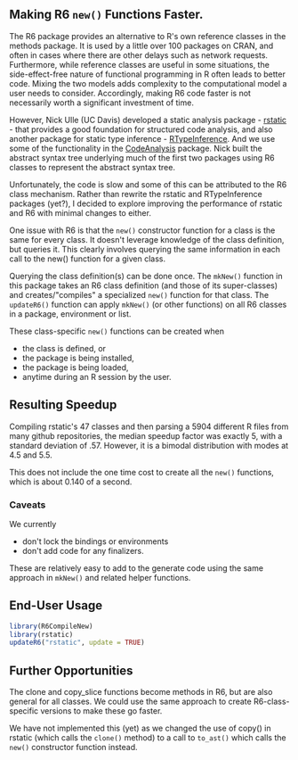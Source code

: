 ## Making R6 `new()` Functions Faster.

The R6 package provides an alternative to R's own reference classes in the methods package.
It is used by a little over 100 packages on CRAN, and often in cases where there are other delays
such as network requests.  Furthermore, while reference classes are useful in some situations, the
side-effect-free nature of functional programming in R often leads to better code.  Mixing the two
models adds complexity to the computational model a user needs to consider. Accordingly, making R6
code faster is not necessarily worth a significant investment of time.

However, Nick Ulle (UC Davis) developed a static analysis package -
[rstatic](https://github.com/nick-ulle/rstatic) - that provides a good foundation for structured
code analysis, and also another package for static type inference -
[RTypeInference](https://github.com/duncantl/RTypeInference). And we use some of the functionality
in the [CodeAnalysis](https://github.com/duncantl/CodeAnalysis) package. Nick built the abstract
syntax tree underlying much of the first two packages using R6 classes to represent the abstract syntax tree.

Unfortunately, the code is slow and some of this can be attributed to the R6 class mechanism.
Rather than rewrite the rstatic and RTypeInference packages (yet?), I decided to explore improving
the performance of rstatic and R6 with minimal changes to either.

One issue with R6 is that the `new()` constructor function for a class is the same for every class.
It doesn't leverage knowledge of the class definition, but queries it.  This clearly
involves querying the same information in each call to the new() function for a given class.

Querying the class definition(s) can be done once.  The `mkNew()` function in this package takes an R6 class
definition  (and those of its super-classes) and creates/"compiles" a specialized `new()` 
function for that class. The `updateR6()` function can apply `mkNew()` (or other functions) on all
R6 classes in a package, environment or list.
 
These class-specific `new()` functions can be created when

+ the class is defined, or
+ the package is being installed,
+ the package is being loaded,
+ anytime during an R session by the user.


## Resulting Speedup

Compiling rstatic's 47 classes and then parsing a 5904 different R files from many github
repositories, the median speedup factor was exactly 5, with a standard deviation of .57.
However, it is a bimodal distribution with modes at 4.5 and 5.5.

This does not include the one time cost to create all the `new()` functions, which is about 0.140 of a second. 
<!-- 0.209 in one run.  .134 in a recent run. -->

<!--
Examining 98 relatively large files, we see a speedup factor ranging between 2.6 and 5.5.
With an original subset of 27 of these, we saw the range between 4.4 and 6.2, and a positive relationship
between the number of elements in the parsed R code.
So there is large variability in run-times, partially due to garbage collection.
For the 98 files, the median speedup is 4.43.
-->


### Caveats

We currently 
+ don't lock the bindings or environments
+ don't add code for any finalizers.

These are relatively easy to add to the generate code using the same approach in 
`mkNew()` and related helper functions.


## End-User Usage

```r
library(R6CompileNew)
library(rstatic)
updateR6("rstatic", update = TRUE)
```


## Further Opportunities

The clone and copy_slice functions become methods in R6, but  are also general for all 
classes.  We could use the same approach to create R6-class-specific  versions to make these go
faster.

We have not implemented this (yet) as we changed the use of copy() in rstatic (which calls the `clone()`
method) to a call to `to_ast()` which calls the `new()` constructor function instead.
